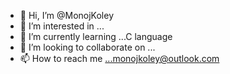 - 👋 Hi, I’m @MonojKoley
- 👀 I’m interested in ...
- 🌱 I’m currently learning ...C language
- 💞️ I’m looking to collaborate on ...
- 📫 How to reach me ...monojkoley@outlook.com

<!---
MonojKoley/MonojKoley is a ✨ special ✨ repository because its `README.md` (this file) appears on your GitHub profile.
You can click the Preview link to take a look at your changes.
--->
